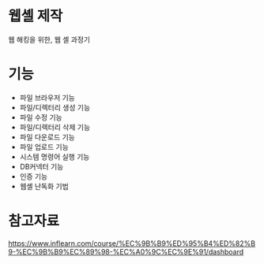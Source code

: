# 웹셸 제작
웹 해킹을 위한, 웹 셸 과정기


# 기능
- 파일 브라우저 기능
- 파일/디렉터리 생성 기능
- 파일 수정 기능
- 파일/디렉터리 삭제 기능
- 파일 다운로드 기능
- 파일 업로드 기능
- 시스템 명령어 실행 기능
- DB커넥터 기능
- 인증 기능
- 웹셸 난독화 기법


# 참고자료
https://www.inflearn.com/course/%EC%9B%B9%ED%95%B4%ED%82%B9-%EC%9B%B9%EC%89%98-%EC%A0%9C%EC%9E%91/dashboard

